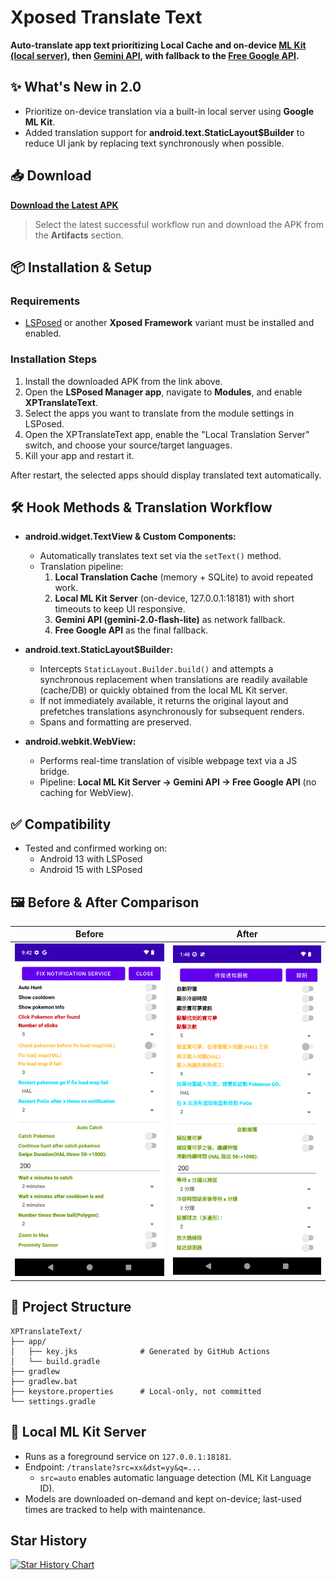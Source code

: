 # Xposed Translate Text

**Auto-translate app text prioritizing Local Cache and on-device [ML Kit (local server)](https://developers.google.com/ml-kit/language/translation), then [Gemini API](https://ai.google.dev/gemini-api/docs/pricing?hl=zh-tw#gemini-2.0-flash-lite), with fallback to the [Free Google API](https://github.com/ssut/py-googletrans/issues/268).**

## ✨ What's New in 2.0

- Prioritize on-device translation via a built-in local server using **Google ML Kit**.
- Added translation support for **android.text.StaticLayout$Builder** to reduce UI jank by replacing text synchronously when possible.

## 📥 Download

[**Download the Latest APK**](https://github.com/tianci-sh/XPTranslateText/actions/workflows/build.yml)
> Select the latest successful workflow run and download the APK from the **Artifacts** section.

## 📦 **Installation & Setup**

### Requirements
- [LSPosed](https://github.com/LSPosed/LSPosed) or another **Xposed Framework** variant must be installed and enabled.

### Installation Steps

1. Install the downloaded APK from the link above.
2. Open the **LSPosed Manager app**, navigate to **Modules**, and enable **XPTranslateText**.
3. Select the apps you want to translate from the module settings in LSPosed.
4. Open the XPTranslateText app, enable the "Local Translation Server" switch, and choose your source/target languages.
5. Kill your app and restart it.

After restart, the selected apps should display translated text automatically.

## 🛠️ Hook Methods & Translation Workflow
- **android.widget.TextView & Custom Components:**
  - Automatically translates text set via the `setText()` method.
  - Translation pipeline:
    1. **Local Translation Cache** (memory + SQLite) to avoid repeated work.
    2. **Local ML Kit Server** (on-device, 127.0.0.1:18181) with short timeouts to keep UI responsive.
    3. **Gemini API (gemini-2.0-flash-lite)** as network fallback.
    4. **Free Google API** as the final fallback.

- **android.text.StaticLayout$Builder:**
  - Intercepts `StaticLayout.Builder.build()` and attempts a synchronous replacement when translations are readily available (cache/DB) or quickly obtained from the local ML Kit server.
  - If not immediately available, it returns the original layout and prefetches translations asynchronously for subsequent renders.
  - Spans and formatting are preserved.

- **android.webkit.WebView:**
  - Performs real-time translation of visible webpage text via a JS bridge.
  - Pipeline: **Local ML Kit Server → Gemini API → Free Google API** (no caching for WebView).

## ✅ **Compatibility**
- Tested and confirmed working on:
    - Android 13 with LSPosed
    - Android 15 with LSPosed

## 🖼️ **Before & After Comparison**

| Before                                    | After                                    |
|-------------------------------------------|------------------------------------------|
| <img src="images/before.png" width="300"> | <img src="images/after.png" width="300"> |

## 📁 **Project Structure**

```text
XPTranslateText/
├── app/
│   ├── key.jks              # Generated by GitHub Actions
│   └── build.gradle
├── gradlew
├── gradlew.bat
├── keystore.properties      # Local-only, not committed
└── settings.gradle
```

## 🧩 Local ML Kit Server

- Runs as a foreground service on `127.0.0.1:18181`.
- Endpoint: `/translate?src=xx&dst=yy&q=...`
  - `src=auto` enables automatic language detection (ML Kit Language ID).
- Models are downloaded on-demand and kept on-device; last-used times are tracked to help with maintenance.

## Star History

[![Star History Chart](https://api.star-history.com/svg?repos=tianci-sh/XPTranslateText&type=Date)](https://www.star-history.com/#tianci-sh/XPTranslateText&Date)

